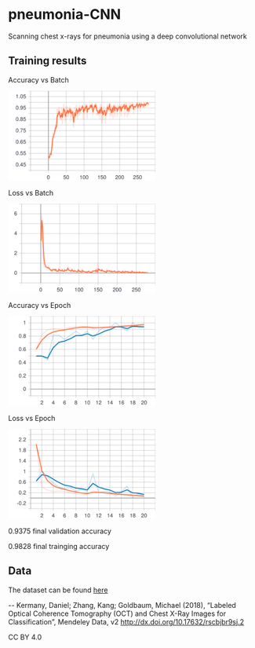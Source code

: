 # pneumonia-CNN
Scanning chest x-rays for pneumonia using a deep convolutional network


## Training results
Accuracy vs Batch

<img src="images/batch_acc.svg" width="300px" />


Loss vs Batch

<img src="images/batch_loss.svg" width="300px" />


Accuracy vs Epoch

<img src="images/epoch_acc.svg" width="300px" />


Loss vs Epoch

<img src="images/epoch_loss.svg" width="300px" />

0.9375 final validation accuracy

0.9828 final trainging accuracy


## Data
The dataset can be found [here](https://data.mendeley.com/datasets/rscbjbr9sj/2)

-- Kermany, Daniel; Zhang, Kang; Goldbaum, Michael (2018), “Labeled Optical Coherence Tomography (OCT) and Chest X-Ray Images for Classification”, Mendeley Data, v2
http://dx.doi.org/10.17632/rscbjbr9sj.2

CC BY 4.0